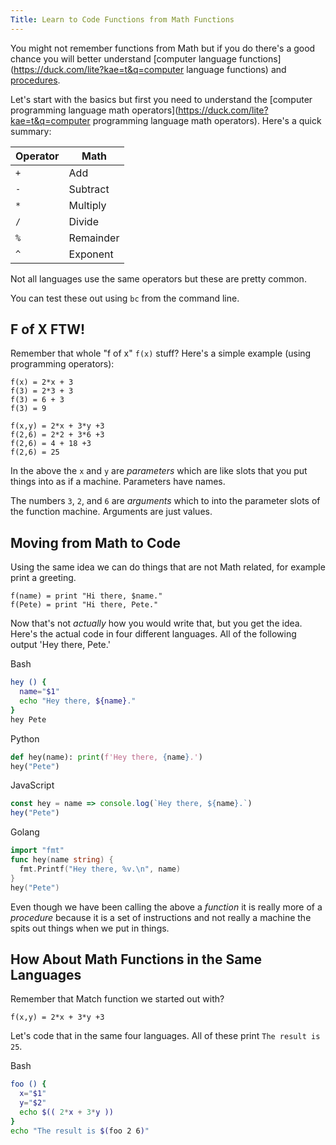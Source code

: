 ```yaml
---
Title: Learn to Code Functions from Math Functions
---
```


You might not remember functions from Math but if you do there's a good
chance you will better understand [computer language functions](https://duck.com/lite?kae=t&q=computer language functions) and
[procedures](https://duck.com/lite?kae=t&q=procedures). 

Let's start with the basics but first you need to understand the
[computer programming language math operators](https://duck.com/lite?kae=t&q=computer programming language math operators). Here's a quick summary:

|Operator|Math|
|-|-|
|`+`|Add|
|`-`|Subtract|
|`*`|Multiply|
|`/`|Divide|
|`%`|Remainder|
|`^`|Exponent|

Not all languages use the same operators but these are pretty common.

You can test these out using `bc` from the command line.

## F of X FTW!

Remember that whole "f of x" `f(x)` stuff? Here's a simple example
(using programming operators):

    f(x) = 2*x + 3
    f(3) = 2*3 + 3
    f(3) = 6 + 3
    f(3) = 9 

    f(x,y) = 2*x + 3*y +3
    f(2,6) = 2*2 + 3*6 +3
    f(2,6) = 4 + 18 +3
    f(2,6) = 25

In the above the `x` and `y` are *parameters* which are like slots that
you put things into as if a machine. Parameters have names.

The numbers `3`, `2`, and `6` are *arguments* which to into the
parameter slots of the function machine. Arguments are just values.

## Moving from Math to Code

Using the same idea we can do things that are not Math related, for
example print a greeting.

    f(name) = print "Hi there, $name."
    f(Pete) = print "Hi there, Pete."

Now that's not *actually* how you would write that, but you get the
idea. Here's the actual code in four different languages. All of the
following output 'Hey there, Pete.'

Bash

```bash
hey () {
  name="$1"
  echo "Hey there, ${name}."
}
hey Pete
```

Python

```python
def hey(name): print(f'Hey there, {name}.')
hey("Pete")

```

JavaScript

```js
const hey = name => console.log(`Hey there, ${name}.`)
hey("Pete")
```

Golang

```go
import "fmt"
func hey(name string) {
  fmt.Printf("Hey there, %v.\n", name)
}
hey("Pete")
```

Even though we have been calling the above a *function* it is really
more of a *procedure* because it is a set of instructions and not really
a machine the spits out things when we put in things.

## How About Math Functions in the Same Languages

Remember that Match function we started out with? 

    f(x,y) = 2*x + 3*y +3

Let's code that in the same four languages. All of these print `The
result is 25`.

Bash

```bash
foo () {
  x="$1"
  y="$2"
  echo $(( 2*x + 3*y ))
}
echo "The result is $(foo 2 6)"
```


